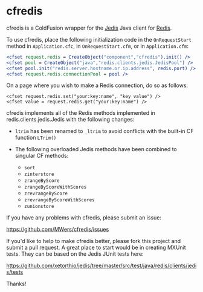 # cfredis #

cfredis is a ColdFusion wrapper for the [Jedis](https://github.com/xetorthio/jedis/) Java client for [Redis](http://redis.io/).

To use cfredis, place the following initialization code in the `OnRequestStart` method in `Application.cfc`, in `OnRequestStart.cfm`, or in `Application.cfm`:

```cfm
<cfset request.redis = CreateObject("component","cfredis").init() />
<cfset pool = CreateObject("java","redis.clients.jedis.JedisPool") />
<cfset pool.init("redis.server.hostname.or.ip.address", redis.port) />
<cfset request.redis.connectionPool = pool />
```

On a page where you wish to make a Redis connection, do so as follows:

```cfs
<cfset request.redis.set("your:key:name", "key value") />
<cfset value = request.redis.get("your:key:name") />
```

cfredis implements all of the Redis methods implemented in redis.clients.jedis.Jedis with the following changes:

* `ltrim` has been renamed to `_ltrim` to avoid conflicts with the built-in CF function `LTrim()`

* The following overloaded Jedis methods have been combined to singular CF methods:
    * `sort`
    * `zinterstore`
    * `zrangeByScore`
    * `zrangeByScoreWithScores`
    * `zrevrangeByScore`
    * `zrevrangeByScoreWithScores`
    * `zunionstore`

If you have any problems with cfredis, please submit an issue:

https://github.com/MWers/cfredis/issues

If you'd like to help to make cfredis better, please fork this project and submit a pull request. A great place to start would be in creating MXUnit tests. They can be based on the Jedis JUnit tests here:

https://github.com/xetorthio/jedis/tree/master/src/test/java/redis/clients/jedis/tests

Thanks!
